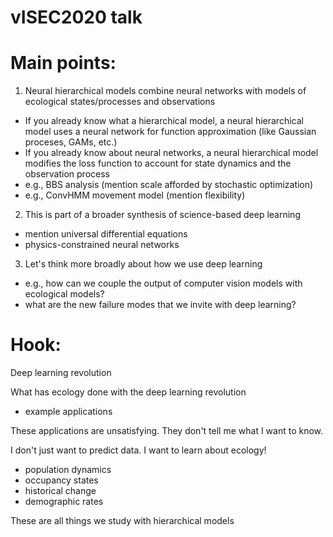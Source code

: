 # vISEC2020 talk

# Main points:

1. Neural hierarchical models combine neural networks with models of ecological states/processes and observations
- If you already know what a hierarchical model, a neural hierarchical model uses a neural network for function approximation (like Gaussian proceses, GAMs, etc.)
- If you already know about neural networks, a neural hierarchical model modifies the loss function to account for state dynamics and the observation process
- e.g., BBS analysis (mention scale afforded by stochastic optimization)
- e.g., ConvHMM movement model (mention flexibility)

2. This is part of a broader synthesis of science-based deep learning
- mention universal differential equations
- physics-constrained neural networks

3. Let's think more broadly about how we use deep learning
- e.g., how can we couple the output of computer vision models with ecological models?
- what are the new failure modes that we invite with deep learning?

# Hook: 

Deep learning revolution

What has ecology done with the deep learning revolution
- example applications

These applications are unsatisfying. They don't tell me what I want to know.

I don't just want to predict data. I want to learn about ecology!
- population dynamics
- occupancy states
- historical change
- demographic rates

These are all things we study with hierarchical models


